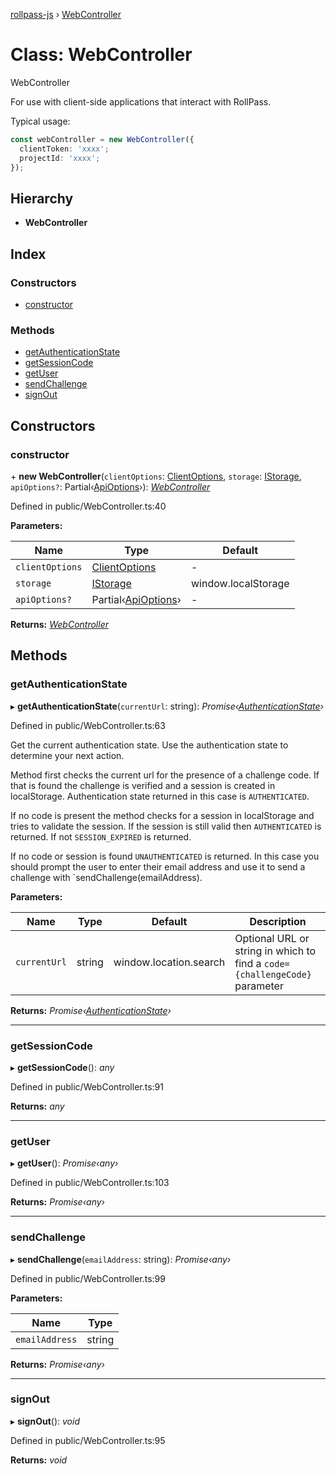 [rollpass-js](../README.md) › [WebController](webcontroller.md)

# Class: WebController

WebController

For use with client-side applications that interact with RollPass.

Typical usage:

```typescript
const webController = new WebController({
  clientToken: 'xxxx';
  projectId: 'xxxx';
});
```

## Hierarchy

* **WebController**

## Index

### Constructors

* [constructor](webcontroller.md#constructor)

### Methods

* [getAuthenticationState](webcontroller.md#getauthenticationstate)
* [getSessionCode](webcontroller.md#getsessioncode)
* [getUser](webcontroller.md#getuser)
* [sendChallenge](webcontroller.md#sendchallenge)
* [signOut](webcontroller.md#signout)

## Constructors

###  constructor

\+ **new WebController**(`clientOptions`: [ClientOptions](../interfaces/clientoptions.md), `storage`: [IStorage](../interfaces/istorage.md), `apiOptions?`: Partial‹[ApiOptions](../interfaces/apioptions.md)›): *[WebController](webcontroller.md)*

Defined in public/WebController.ts:40

**Parameters:**

Name | Type | Default |
------ | ------ | ------ |
`clientOptions` | [ClientOptions](../interfaces/clientoptions.md) | - |
`storage` | [IStorage](../interfaces/istorage.md) |  window.localStorage |
`apiOptions?` | Partial‹[ApiOptions](../interfaces/apioptions.md)› | - |

**Returns:** *[WebController](webcontroller.md)*

## Methods

###  getAuthenticationState

▸ **getAuthenticationState**(`currentUrl`: string): *Promise‹[AuthenticationState](../enums/authenticationstate.md)›*

Defined in public/WebController.ts:63

Get the current authentication state. Use the authentication state to determine your next action.

Method first checks the current url for the presence of a challenge code. If that is found
the challenge is verified and a session is created in localStorage. Authentication state returned in this case is `AUTHENTICATED`.

If no code is present the method checks for a session in localStorage and tries to validate the session. If the session is still valid then `AUTHENTICATED` is returned. If not `SESSION_EXPIRED` is returned.

If no code or session is found `UNAUTHENTICATED` is returned. In this case you should prompt the user to enter their email address and use it to send a challenge with `sendChallenge(emailAddress).

**Parameters:**

Name | Type | Default | Description |
------ | ------ | ------ | ------ |
`currentUrl` | string |  window.location.search | Optional URL or string in which to find a `code={challengeCode}` parameter  |

**Returns:** *Promise‹[AuthenticationState](../enums/authenticationstate.md)›*

___

###  getSessionCode

▸ **getSessionCode**(): *any*

Defined in public/WebController.ts:91

**Returns:** *any*

___

###  getUser

▸ **getUser**(): *Promise‹any›*

Defined in public/WebController.ts:103

**Returns:** *Promise‹any›*

___

###  sendChallenge

▸ **sendChallenge**(`emailAddress`: string): *Promise‹any›*

Defined in public/WebController.ts:99

**Parameters:**

Name | Type |
------ | ------ |
`emailAddress` | string |

**Returns:** *Promise‹any›*

___

###  signOut

▸ **signOut**(): *void*

Defined in public/WebController.ts:95

**Returns:** *void*
